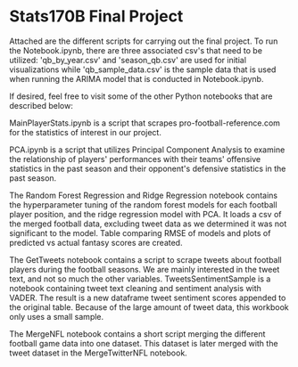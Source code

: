 # Stats170B Final Project
Attached are the different scripts for carrying out the final project. 
To run the Notebook.ipynb, there are three associated csv's that need to be utilized: 'qb_by_year.csv' and 'season_qb.csv' are used for initial visualizations while 'qb_sample_data.csv' is the sample data that is used when running the ARIMA model that is conducted in Notebook.ipynb. 

If desired, feel free to visit some of the other Python notebooks that are described below: 

  MainPlayerStats.ipynb is a script that scrapes pro-football-reference.com for the statistics of interest in our project. 
  
  PCA.ipynb is a script that utilizes Principal Component Analysis to examine the relationship of players' performances with their teams' offensive statistics in the past season and their opponent's defensive statistics in the past season. 
  
 The Random Forest Regression and Ridge Regression notebook contains the hyperparameter tuning of the random forest models for each football player position, and the ridge regression model with PCA. It loads a csv of the merged football data, excluding tweet data as we determined it was not significant to the model. Table comparing RMSE of models and plots of predicted vs actual fantasy scores are created. 
 
The GetTweets notebook contains a script to scrape tweets about football players during the football seasons. We are mainly interested in the tweet text, and not so much the other variables. 
TweetsSentimentSample is a notebook containing tweet text cleaning and sentiment analysis with VADER. The result is a new dataframe tweet sentiment scores appended to the original table. Because of the large amount of tweet data, this workbook only uses a small sample. 

The MergeNFL notebook contains a short script merging the different football game data into one dataset. This dataset is later merged with the tweet dataset in the MergeTwitterNFL notebook.
